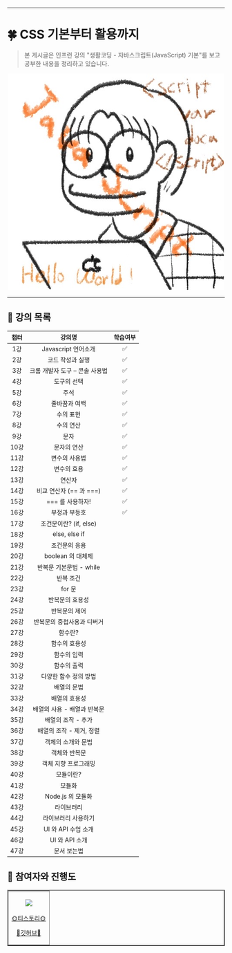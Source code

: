 
***

# 🍀 CSS 기본부터 활용까지
>본 게시글은 인프런 강의 "생활코딩 - 자바스크립트(JavaScript) 기본"를 보고 공부한 내용을 정리하고 있습니다.

<a href = "https://www.inflearn.com/course/%EC%A7%80%EB%B0%94%EC%8A%A4%ED%81%AC%EB%A6%BD%ED%8A%B8-%EC%96%B8%EC%96%B4-%EA%B8%B0%EB%B3%B8/dashboard">
<div align = "center">
<img src="https://github.com/Leewang31/studyJavascript/blob/main/%EC%9D%B4%EC%99%95javascript.jpg?raw=true"/>
</div>
</a>
<hr>

## 🍏 강의 목록

<div align=center>

|챕터|강의명|학습여부|
|:--:|:--:|:--:|
|1강|Javascript 언어소개|✅|
|2강|코드 작성과 실행|✅|
|3강|크롬 개발자 도구 – 콘솔 사용법|✅|
|4강|도구의 선택|✅|
|5강|주석|✅|
|6강|줄바꿈과 여백|✅|
|7강|수의 표현|✅|
|8강|수의 연산|✅|
|9강|문자|✅|
|10강|문자의 연산|✅|
|11강|변수의 사용법|✅|
|12강|변수의 효용|✅|
|13강|연산자|✅|
|14강|비교 연산자 (== 과 ===)|✅|
|15강|=== 를 사용하자!|✅|
|16강|부정과 부등호|✅|
|17강|조건문이란? (if, else)||
|18강|else, else if||
|19강|조건문의 응용||
|20강|boolean 의 대체제||
|21강|반복문 기본문법 - while||
|22강|반복 조건||
|23강|for 문||
|24강|반복문의 효용성||
|25강|반복문의 제어||
|26강|반복문의 중첩사용과 디버거||
|27강|함수란?||
|28강|함수의 효용성||
|29강|함수의 입력||
|30강|함수의 출력||
|31강|다양한 함수 정의 방법||
|32강|배열의 문법||
|33강|배열의 효용성||
|34강|배열의 사용 - 배열과 반복문||
|35강|배열의 조작 - 추가||
|36강|배열의 조작 - 제거, 정렬||
|37강|객체의 소개와 문법||
|38강|객체와 반복문||
|39강|객체 지향 프로그래밍||
|40강|모듈이란?||
|41강|모듈화||
|42강|Node.js 의 모듈화||
|43강|라이브러리||
|44강|라이브러리 사용하기||
|45강|UI 와 API 수업 소개||
|46강|UI 와 API 소개||
|47강|문서 보는법||
</div>

## 🍏 참여자와 진행도

<div align = "center">
<table border = "2px">
<tr>
<td align = center>
  <img src="https://avatars.githubusercontent.com/Leewang31?v=4" width="300px;" alt=""/>
<br>
<img src="https://us-central1-progress-markdown.cloudfunctions.net/progress/40" width="200px" /><br>
<a href="https://leewang31.tistory.com/">
<p>🌞티스토리🌞</p>
</a>
<a href ="https://github.com/Leewang31">
<p>🌈깃허브🌈</p>
</a>
</td>
</tr>
</table>
</div>
